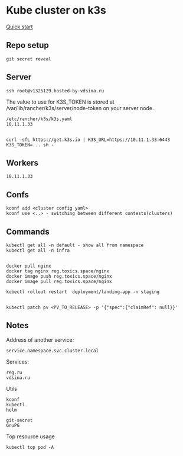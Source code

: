 # Kube cluster on k3s

[Quick start](https://docs.k3s.io/quick-start)

## Repo setup
```
git secret reveal
```


## Server
```
ssh root@v1325129.hosted-by-vdsina.ru
```

The value to use for K3S_TOKEN is stored at /var/lib/rancher/k3s/server/node-token on your server node.

```
/etc/rancher/k3s/k3s.yaml
10.11.1.33


curl -sfL https://get.k3s.io | K3S_URL=https://10.11.1.33:6443 K3S_TOKEN=... sh -
```

## Workers
```
10.11.1.33
```

## Confs
```
kconf add <cluster config yaml>
kconf use <..> - switching between different contests(clusters)
```

## Commands
```
kubectl get all -n default - show all from namespace
kubectl get all -n infra   


docker pull nginx
docker tag nginx reg.toxics.space/nginx
docker image push reg.toxics.space/nginx
docker image pull reg.toxics.space/nginx

kubectl rollout restart  deployment/landing-app -n staging


kubectl patch pv <PV_TO_RELEASE> -p '{"spec":{"claimRef": null}}'
```

## Notes

Address of another service:
```
service.namespace.svc.cluster.local
```

Services:
```
reg.ru
vdsina.ru
```

Utils
```
kconf
kubectl
helm

git-secret
GnuPG
```

Top resource usage
```
kubectl top pod -A 
```

